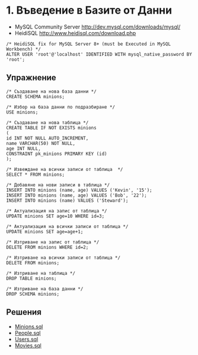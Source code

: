 #  1. Въведение в Базите от Данни

- MySQL Community Server http://dev.mysql.com/downloads/mysql/
- HeidiSQL http://www.heidisql.com/download.php
```
/* HeidiSQL fix for MySQL Server 8+ (must be Executed in MySQL Workbench) */
ALTER USER 'root'@'localhost' IDENTIFIED WITH mysql_native_password BY 'root';
```
## Упражнение
```
/* Създаване на нова база данни */
CREATE SCHEMA minions;

/* Избор на база данни по подразбиране */
USE minions;

/* Създаване на нова таблица */
CREATE TABLE IF NOT EXISTS minions
(
id INT NOT NULL AUTO_INCREMENT,
name VARCHAR(50) NOT NULL,
age INT NULL,
CONSTRAINT pk_minions PRIMARY KEY (id)
);

/* Извеждане на всички записи от таблица  */
SELECT * FROM minions;

/* Добавяне на нови записи в таблица */
INSERT INTO minions (name, age) VALUES ('Kevin', '15');
INSERT INTO minions (name, age) VALUES ('Bob', '22');
INSERT INTO minions (name) VALUES ('Steward');

/* Актуализация на запис от таблица */
UPDATE minions SET age=10 WHERE id=3;

/* Актуализация на всички записи от таблица */
UPDATE minions SET age=age+1;

/* Изтриване на запис от таблица */
DELETE FROM minions WHERE id=2;

/* Изтриване на всички записи от таблица */
DELETE FROM minions;

/* Изтриване на таблица */
DROP TABLE minions;

/* Изтриване на база данни */
DROP SCHEMA minions;
```
## Решения
- [Minions.sql](Minions.sql)
- [People.sql](People.sql)
- [Users.sql](Users.sql)
- [Movies.sql](Movies.sql)
